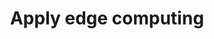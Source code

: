 ---
layout: tactic
title:  "Apply edge computing"
tags:   edge-computing
t-sort: "Awesome Tactic"
t-type: "Architectural Tactic"
categories: resource-adaptation
t-description: "Moving computing resources closer to users decreases the latency. Furthermore, the system can be designed in a way that only processed/aggregated data need to be transported which reduces the amount of data traffic. Transporting less data over the network is expected to reduce the energy consumption."
t-participant: "Cloud consumer"
t-artifact: "Classification software"
t-context: "Edge versus cloud-only"
t-feature: "Data processing"
t-intent: "Decreasing data traffic, to increase performance and energy-efficiency"
t-targetQA: "Performance"
t-relatedQA: "Energy-efficiency"
t-measuredimpact: "According to estimations, the energy consumption of the data processing and ML classification is relatively similar in the edge and cloud-only scenarios. The energy consumption of the data transport, on the other hand, differs several orders of magnitude when comparing the on edge versus cloud-only scenarios. The reduction in data transport is also a main motivation for applying the edge architecture. Therefore, we argue that, in a scenario where large volumes of data need to be processed, applying an edge architecture has a positive effect on the energy consumption of the workload."
t-source: "Master Thesis “Architectural Tactics to Optimize Software for Energy Efficiency in the Public Cloud” by Sophie Vos"
t-source-doi: "N/A"
t-diagram: "model-apply_edge_computing.png"
---